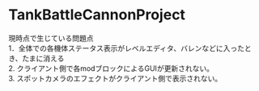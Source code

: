 # TankBattleCannonProject
現時点で生じている問題点\
1．全体での各機体ステータス表示がレベルエディタ、バレンなどに入ったとき、たまに消える\
2. クライアント側で各modブロックによるGUIが更新されない。\
3. スポットカメラのエフェクトがクライアント側で表示されない。

